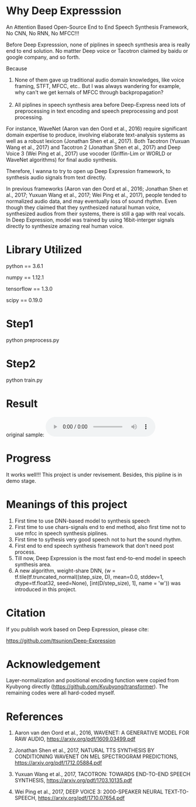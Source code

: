 # Why Deep Expresssion
An Attention Based Open-Source End to End Speech Synthesis Framework, No CNN, No RNN, No MFCC!!!

Before Deep Expresssion, none of piplines in speech synthesis area is really end to end solution. No mattter Deep voice or Tacotron claimed by baidu or google company, and so forth.                                                                                                                      

Because

1. None of them gave up traditional audio domain knowledges, like voice framing, STFT, MFCC, etc.. But I was always wandering for example, why can't we get kernals of MFCC through backpropagation?                                   
2. All piplines in speech synthesis area before Deep-Express need lots of preprocessing in text encoding and speech preprocessing and post processing.

For instance, WaveNet (Aaron van den Oord et al., 2016) require significant domain expertise to produce, involving elaborate text-analysis systems as well as a robust lexicon (Jonathan Shen et al., 2017). Both Tacotron (Yuxuan Wang et al., 2017) and Tacotron 2 (Jonathan Shen et al., 2017) and Deep Voice 3 (Wei Ping et al., 2017) use vocoder (Griffin-Lim or WORLD or WaveNet algorithms) for final audio synthesis. 

Therefore, I wanna to try to open up Deep Expression framework, to synthesis audio signals from text directly.  

In previous frameworks (Aaron van den Oord et al., 2016; Jonathan Shen et al., 2017; Yuxuan Wang et al., 2017; Wei Ping et al., 2017), people tended to normalized audio data, and may eventually loss of sound rhythm. Even though they claimed that they synthesized natural human voice, synthesized audios from their systems, there is still a gap with real vocals. In Deep Expression, model was trained by using 16bit-interger signals directly to synthesize amazing real human voice.

# Library Utilized

python == 3.6.1

numpy == 1.12.1

tensorflow == 1.3.0

scipy == 0.19.0


# Step1
python preprocess.py

# Step2
python train.py

# Result
original sample: ![alt audio](https://github.com/ttsunion/Deep-Expression/blob/master/samples/wavs/sample2.wav)

# Progress
It works well!!! This project is under revisement. Besides, this pipline is in demo stage.

# Meanings of this project
1. First time to use DNN-based model to synthesis speech
2. First time to use chars-signals end to end method, also first time not to use mfcc in speech synthesis piplines.
3. First time to sythesis very good speech not to hurt the sound rhythm.
4. First end to end speech synthesis framework that don't need post process.
5. Till now, Deep Expression is the most fast end-to-end model in speech synthesis area.
6. A new algorithm, weight-share DNN, (w = tf.tile(tf.truncated_normal((step_size, D), mean=0.0, stddev=1, dtype=tf.float32, seed=None), [int(D/step_size), 1], name = 'w')) was introduced in this project. 


# Citation
If you publish work based on Deep Expression, please cite:

https://github.com/ttsunion/Deep-Expression

# Acknowledgement
Layer-normalization and positional encoding function were copied from Kyubyong directly (https://github.com/Kyubyong/transformer). The remaining codes were all hard-coded myself.

# References
1. Aaron van den Oord et al., 2016, WAVENET: A GENERATIVE MODEL FOR RAW AUDIO, https://arxiv.org/pdf/1609.03499.pdf

2. Jonathan Shen et al., 2017, NATURAL TTS SYNTHESIS BY CONDITIONING WAVENET ON MEL SPECTROGRAM
PREDICTIONS, https://arxiv.org/pdf/1712.05884.pdf

3. Yuxuan Wang et al., 2017, TACOTRON: TOWARDS END-TO-END SPEECH SYNTHESIS, https://arxiv.org/pdf/1703.10135.pdf

4. Wei Ping et al., 2017, DEEP VOICE 3: 2000-SPEAKER NEURAL TEXT-TO-SPEECH, https://arxiv.org/pdf/1710.07654.pdf
